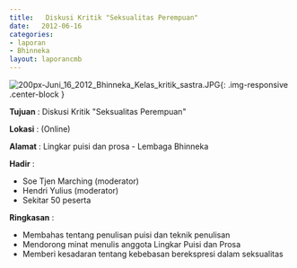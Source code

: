 ```yaml
---	
title: 	 Diskusi Kritik "Seksualitas Perempuan"
date: 	2012-06-16
categories:	
- laporan	
- Bhinneka	
layout: laporancmb	
---	
```

	
![200px-Juni_16_2012_Bhinneka_Kelas_kritik_sastra.JPG](/uploads/200px-Juni_16_2012_Bhinneka_Kelas_kritik_sastra.JPG){: .img-responsive .center-block }	
	
**Tujuan** :	 Diskusi Kritik "Seksualitas Perempuan"
	
**Lokasi** :	(Online)
	
**Alamat** : 	Lingkar puisi dan prosa - Lembaga Bhinneka
	
**Hadir** :	
*	Soe Tjen Marching (moderator)
* Hendri Yulius (moderator)
* Sekitar 50 peserta

**Ringkasan** :	
*	Membahas tentang penulisan puisi dan teknik penulisan
*	Mendorong minat menulis anggota Lingkar Puisi dan Prosa
*	Memberi kesadaran tentang kebebasan berekspresi dalam seksualitas

